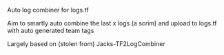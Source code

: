 Auto log combiner for logs.tf

Aim to smartly auto combine the last x logs (a scrim) and upload to logs.tf with auto generated team tags

Largely based on (stolen from) Jacks-TF2LogCombiner
